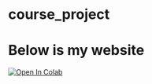 # course_project  
# Below is my website
[![Open In Colab](https://colab.research.google.com/assets/colab-badge.svg)](https://colab.research.google.com/drive/19AA-eUfYYE9YZLhuPE0LWeKPy7aqNRq5?usp=sharing)

